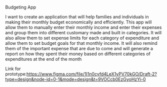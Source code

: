 Budgeting App                

I want to create an application that will help families and individuals in making their monthly budget economically and efficiently. This app will allow them to manually enter their monthly income and enter their expenses and group them into different customary made and built in categories. It will also allow them to set expense limits for each category of expenditure and allow them to set budget goals for that monthly 
income. It will also remind them of the important expense that are due to come and will generate a report on how they spent their money based on different categories of expenditures at the end of the month

Link for prototype:https://www.figma.com/file/1I1n0cyfd4LeX1yPV70kGO/Draft-2?type=design&node-id=0-1&mode=design&t=9VOCcb0EzGyoHzYi-0
